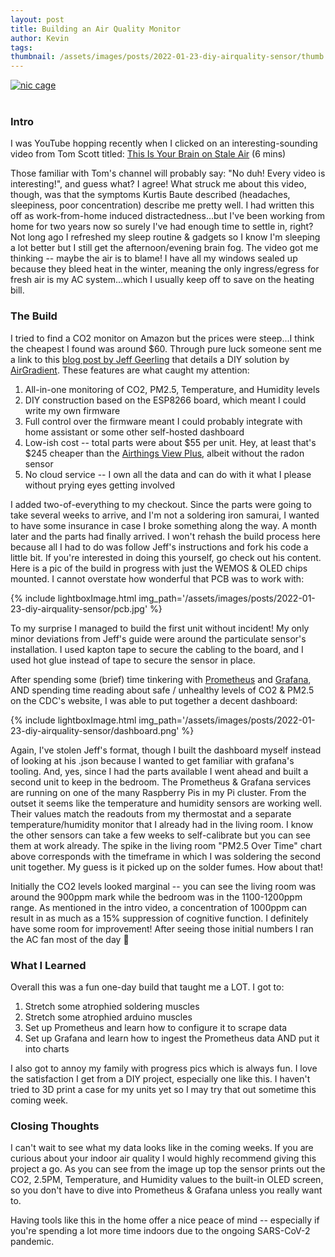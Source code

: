 ```yaml
---
layout: post
title: Building an Air Quality Monitor
author: Kevin
tags: 
thumbnail: /assets/images/posts/2022-01-23-diy-airquality-sensor/thumb.jpg
---
```


<div class="row justify-content-center">
  <a href="{{ page.thumbnail }}"><img src="{{ page.thumbnail }}" alt="nic cage"></a>
</div>
<br />

### Intro
I was YouTube hopping recently when I clicked on an interesting-sounding video from Tom Scott titled: [This Is Your Brain on Stale Air][stale-air] (6 mins)  
  
Those familiar with Tom's channel will probably say: "No duh! Every video is interesting!", and guess what? I agree!  What struck me about this video, though, was that the symptoms Kurtis Baute described (headaches, sleepiness, poor concentration) describe me pretty well.  I had written this off as work-from-home induced distractedness...but I've been working from home for two years now so surely I've had enough time to settle in, right?  Not long ago I refreshed my sleep routine & gadgets so I know I'm sleeping a lot better but I still get the afternoon/evening brain fog.  The video got me thinking -- maybe the air is to blame!  I have all my windows sealed up because they bleed heat in the winter, meaning the only ingress/egress for fresh air is my AC system...which I usually keep off to save on the heating bill.  
  
### The Build
I tried to find a CO2 monitor on Amazon but the prices were steep...I think the cheapest I found was around $60.  Through pure luck someone sent me a link to this [blog post by Jeff Geerling][geerblog] that details a DIY solution by [AirGradient][agradient].  These features are what caught my attention:  
  
1. All-in-one monitoring of CO2, PM2.5, Temperature, and Humidity levels
1. DIY construction based on the ESP8266 board, which meant I could write my own firmware
1. Full control over the firmware meant I could probably integrate with home assistant or some other self-hosted dashboard
1. Low-ish cost -- total parts were about $55 per unit.  Hey, at least that's $245 cheaper than the [Airthings View Plus][athings], albeit without the radon sensor
1. No cloud service -- I own all the data and can do with it what I please without prying eyes getting involved
  
I added two-of-everything to my checkout.  Since the parts were going to take several weeks to arrive, and I'm not a soldering iron samurai, I wanted to have some insurance in case I broke something along the way.  A month later and the parts had finally arrived.  I won't rehash the build process here because all I had to do was follow Jeff's instructions and fork his code a little bit.  If you're interested in doing this yourself, go check out his content.  Here is a pic of the build in progress with just the WEMOS & OLED chips mounted.  I cannot overstate how wonderful that PCB was to work with:

{% include lightboxImage.html
  img_path='/assets/images/posts/2022-01-23-diy-airquality-sensor/pcb.jpg'
%}
  
To my surprise I managed to build the first unit without incident!  My only minor deviations from Jeff's guide were around the particulate sensor's installation.  I used kapton tape to secure the cabling to the board, and I used hot glue instead of tape to secure the sensor in place.  
  
After spending some (brief) time tinkering with [Prometheus][prom] and [Grafana][graf], AND spending time reading about safe / unhealthy levels of CO2 & PM2.5 on the CDC's website, I was able to put together a decent dashboard:  
  
{% include lightboxImage.html
  img_path='/assets/images/posts/2022-01-23-diy-airquality-sensor/dashboard.png'
%}
  
Again, I've stolen Jeff's format, though I built the dashboard myself instead of looking at his .json because I wanted to get familiar with grafana's tooling.  And, yes, since I had the parts available I went ahead and built a second unit to keep in the bedroom.  The Prometheus & Grafana services are running on one of the many Raspberry Pis in my Pi cluster.  From the outset it seems like the temperature and humidity sensors are working well.  Their values match the readouts from my thermostat and a separate temperature/humidity monitor that I already had in the living room.  I know the other sensors can take a few weeks to self-calibrate but you can see them at work already.  The spike in the living room "PM2.5 Over Time" chart above corresponds with the timeframe in which I was soldering the second unit together.  My guess is it picked up on the solder fumes.  How about that!  
  
Initially the CO2 levels looked marginal -- you can see the living room was around the 900ppm mark while the bedroom was in the 1100-1200ppm range.  As mentioned in the intro video, a concentration of 1000ppm can result in as much as a 15% suppression of cognitive function.  I definitely have some room for improvement!  After seeing those initial numbers I ran the AC fan most of the day 😬️
  
### What I Learned  
  
Overall this was a fun one-day build that taught me a LOT.  I got to:  
  
1. Stretch some atrophied soldering muscles
1. Stretch some atrophied arduino muscles
1. Set up Prometheus and learn how to configure it to scrape data
1. Set up Grafana and learn how to ingest the Prometheus data AND put it into charts
  
I also got to annoy my family with progress pics which is always fun.  I love the satisfaction I get from a DIY project, especially one like this.  I haven't tried to 3D print a case for my units yet so I may try that out sometime this coming week.  
  
### Closing Thoughts  
  
I can't wait to see what my data looks like in the coming weeks.  If you are curious about your indoor air quality I would highly recommend giving this project a go.  As you can see from the image up top the sensor prints out the CO2, 2.5PM, Temperature, and Humidity values to the built-in OLED screen, so you don't have to dive into Prometheus & Grafana unless you really want to.  
  
Having tools like this in the home offer a nice peace of mind -- especially if you're spending a lot more time indoors due to the ongoing SARS-CoV-2 pandemic.  
  
[stale-air]:https://youtu.be/1Nh_vxpycEA
[geerblog]:https://www.jeffgeerling.com/blog/2021/airgradient-diy-air-quality-monitor-co2-pm25
[agradient]:https://www.airgradient.com/
[athings]:https://www.airthings.com/view-plus
[prom]:https://prometheus.io/docs/introduction/overview
[graf]:https://grafana.com/
